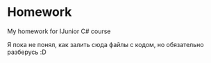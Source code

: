 # Homework
My homework for IJunior C# course

Я пока не понял, как залить сюда файлы с кодом, но обязательно разберусь :D
